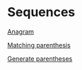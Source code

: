# Sequences

[Anagram](Sequences%20f7906f358119423d8653d707324e6afe/Anagram%204b7139ef7c7d44a1a946c68a5895059a.md) 

[Matching parenthesis ](Sequences%20f7906f358119423d8653d707324e6afe/Matching%20parenthesis%207ff245271b4c4b8ca85f53617cbc254d.md)

[Generate parentheses ](Sequences%20f7906f358119423d8653d707324e6afe/Generate%20parentheses%20aa264d7a3ab44277a7cf6327d6ccede5.md)